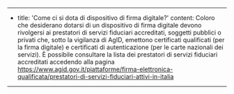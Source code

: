 ---
  - title: 'Come ci si dota di dispositivo di firma digitale?'
    content: Coloro che desiderano dotarsi di un dispositivo di firma digitale devono rivolgersi ai prestatori di servizi fiduciari accreditati, soggetti pubblici o privati che, sotto la vigilanza di AgID, emettono certificati qualificati (per la firma digitale) e certificati di autenticazione (per le carte nazionali dei servizi). È possibile consultare la lista dei prestatori di servizi fiduciari accreditati accedendo alla pagina <a href="https://www.agid.gov.it/piattaforme/firma-elettronica-qualificata/prestatori-di-servizi-fiduciari-attivi-in-italia" target="_blank">https://www.agid.gov.it/piattaforme/firma-elettronica-qualificata/prestatori-di-servizi-fiduciari-attivi-in-italia</a>
---